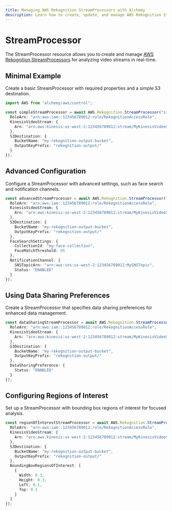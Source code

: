 ```yaml
---
title: Managing AWS Rekognition StreamProcessors with Alchemy
description: Learn how to create, update, and manage AWS Rekognition StreamProcessors using Alchemy Cloud Control.
---
```


# StreamProcessor

The StreamProcessor resource allows you to create and manage [AWS Rekognition StreamProcessors](https://docs.aws.amazon.com/rekognition/latest/userguide/) for analyzing video streams in real-time.

## Minimal Example

Create a basic StreamProcessor with required properties and a simple S3 destination.

```ts
import AWS from "alchemy/aws/control";

const simpleStreamProcessor = await AWS.Rekognition.StreamProcessor("simpleStreamProcessor", {
  RoleArn: "arn:aws:iam::123456789012:role/RekognitionAccessRole",
  KinesisVideoStream: {
    Arn: "arn:aws:kinesis:us-west-2:123456789012:stream/MyKinesisVideoStream"
  },
  S3Destination: {
    BucketName: "my-rekognition-output-bucket",
    OutputKeyPrefix: "rekognition-output/"
  }
});
```

## Advanced Configuration

Configure a StreamProcessor with advanced settings, such as face search and notification channels.

```ts
const advancedStreamProcessor = await AWS.Rekognition.StreamProcessor("advancedStreamProcessor", {
  RoleArn: "arn:aws:iam::123456789012:role/RekognitionAccessRole",
  KinesisVideoStream: {
    Arn: "arn:aws:kinesis:us-west-2:123456789012:stream/MyKinesisVideoStream"
  },
  S3Destination: {
    BucketName: "my-rekognition-output-bucket",
    OutputKeyPrefix: "rekognition-output/"
  },
  FaceSearchSettings: {
    CollectionId: "my-face-collection",
    FaceMatchThreshold: 95
  },
  NotificationChannel: {
    SNSTopicArn: "arn:aws:sns:us-west-2:123456789012:MySNSTopic",
    Status: "ENABLED"
  }
});
```

## Using Data Sharing Preferences

Create a StreamProcessor that specifies data sharing preferences for enhanced data management.

```ts
const dataSharingStreamProcessor = await AWS.Rekognition.StreamProcessor("dataSharingStreamProcessor", {
  RoleArn: "arn:aws:iam::123456789012:role/RekognitionAccessRole",
  KinesisVideoStream: {
    Arn: "arn:aws:kinesis:us-west-2:123456789012:stream/MyKinesisVideoStream"
  },
  S3Destination: {
    BucketName: "my-rekognition-output-bucket",
    OutputKeyPrefix: "rekognition-output/"
  },
  DataSharingPreference: {
    Status: "ENABLED"
  }
});
```

## Configuring Regions of Interest

Set up a StreamProcessor with bounding box regions of interest for focused analysis.

```ts
const regionOfInterestStreamProcessor = await AWS.Rekognition.StreamProcessor("regionOfInterestStreamProcessor", {
  RoleArn: "arn:aws:iam::123456789012:role/RekognitionAccessRole",
  KinesisVideoStream: {
    Arn: "arn:aws:kinesis:us-west-2:123456789012:stream/MyKinesisVideoStream"
  },
  S3Destination: {
    BucketName: "my-rekognition-output-bucket",
    OutputKeyPrefix: "rekognition-output/"
  },
  BoundingBoxRegionsOfInterest: [
    { 
      Width: 0.3, 
      Height: 0.3, 
      Left: 0.1, 
      Top: 0.1 
    }
  ]
});
```